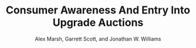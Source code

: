 ---
paper_permalink: /ConsumerAwarenessAndEntryIntoUpgradeAuctions/
pdf: "https://alexmarsh.io/files/research/papers/ConsumerAwarenessAndEntryIntoUpgradeAuctions.pdf"
title: "Consumer Awareness And Entry Into Upgrade Auctions"
description: 'Download "Consumer Awareness And Entry Into Upgrade Auctions" by Alex Marsh, Garrett Scott, and Jonathan W. Williams'
author: "Alex Marsh, Garrett Scott, and Jonathan W. Williams"
---